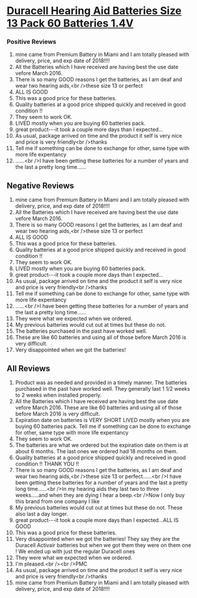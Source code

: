 # [Duracell Hearing Aid Batteries Size 13 Pack 60 Batteries 1.4V](https://products.checkmycream.com/products/Duracell-Hearing-Aid-Batteries-Size-13-Pack-60-Batteries-1.4V.html)

### Positive Reviews

<ol>
      <li>mine came from Premium Battery in Miami and I am totally pleased with delivery, price, and exp date of 2018!!!!</li>
      <li>All the Batteries which I have received are having best the use date vefore March 2016.</li>
      <li>There is so many GOOD reasons I get the batteries, as I am deaf and wear two hearing aids,&lt;br /&gt;these size 13 or perfect</li>
      <li>ALL IS GOOD</li>
      <li>This was a good price for these batteries.</li>
      <li>Quality batteries at a good price shipped quickly and received in good condition !!</li>
      <li>They seem to work OK.</li>
      <li>LIVED mostly when you are buying 60 batteries pack.  </li>
      <li>great product---it took a couple more days than I expected...</li>
      <li>As usual, package arrived on time and the product it self is very nice and price is very friendly&lt;br /&gt;thanks</li>
      <li>Tell me if something can be done to exchange for other, same type with more life expentancy</li>
      <li>......&lt;br /&gt;I have been getting these batteries for a number of years and the last a pretty long time......</li>
</ol>


<h2>Negative Reviews</h2>
<ol>
<li> mine came from Premium Battery in Miami and I am totally pleased with delivery, price, and exp date of 2018!!!!</li>
<li> All the Batteries which I have received are having best the use date vefore March 2016.</li>
<li> There is so many GOOD reasons I get the batteries, as I am deaf and wear two hearing aids,&lt;br /&gt;these size 13 or perfect</li>
<li> ALL IS GOOD</li>
<li> This was a good price for these batteries.</li>
<li> Quality batteries at a good price shipped quickly and received in good condition !!</li>
<li> They seem to work OK.</li>
<li> LIVED mostly when you are buying 60 batteries pack.  </li>
<li> great product---it took a couple more days than I expected...</li>
<li> As usual, package arrived on time and the product it self is very nice and price is very friendly&lt;br /&gt;thanks</li>
<li> Tell me if something can be done to exchange for other, same type with more life expentancy</li>
<li> ......&lt;br /&gt;I have been getting these batteries for a number of years and the last a pretty long time......</li>
<li> They were what we expected when we ordered.</li>
<li> My previous batteries would cut out at times but these do not.</li>
<li> The batteries purchased in the past have worked well.</li>
<li> These are like 60 batteries and using all of those before March 2016 is very difficult.</li>
<li> Very disappointed when we got the batteries!</li>
</ol>

<h2>All Reviews</h2>

<ol>
    <li> Product was as needed and provided in a timely manner. The batteries purchased in the past have worked well. They generally last 1 1/2 weeks to 2 weeks when installed properly.</li>
    <li> All the Batteries which I have received are having best the use date vefore March 2016. These are like 60 batteries and using all of those before March 2016 is very difficult.</li>
    <li> Expiration date on batteries is VERY SHORT LIVED mostly when you are buying 60 batteries pack.  Tell me if something can be done to exchange for other, same type with more life expentancy</li>
    <li> They seem to work OK.</li>
    <li> The batteries are what we ordered but the expiration date on them is at about 6 months.  The last ones we ordered had 18 months on them.</li>
    <li> Quality batteries at a good price shipped quickly and received in good condition !! THANK YOU !!</li>
    <li> There is so many GOOD reasons I get the batteries, as I am deaf and wear two hearing aids,&lt;br /&gt;these size 13 or perfect......&lt;br /&gt;I have been getting these batteries for a number of years and the last a pretty long time......&lt;br /&gt;In my hearing aids they last two to three weeks.....and when they are dying I hear a beep.&lt;br /&gt;Now I only buy this brand from one company I like</li>
    <li> My previous batteries would cut out at times but these do not. These also last a day longer.</li>
    <li> great product---it took a couple more days than I expected...ALL IS GOOD</li>
    <li> This was a good price for these batteries.</li>
    <li> Very disappointed when we got the batteries! They say they are the Duracell Activair batteries but when we got them they were on them one ! We ended up with just the regular Duracell ones</li>
    <li> They were what we expected when we ordered.</li>
    <li> I&#x27;m pleased.&lt;br /&gt;&lt;br /&gt;PMC</li>
    <li> As usual, package arrived on time and the product it self is very nice and price is very friendly&lt;br /&gt;thanks</li>
    <li> mine came from Premium Battery in Miami and I am totally pleased with delivery, price, and exp date of 2018!!!!</li>
</ol>




